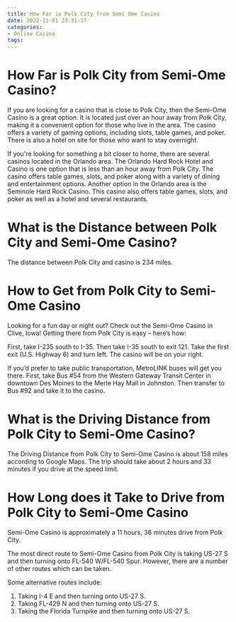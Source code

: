 ```yaml
---
title: How Far is Polk City from Semi Ome Casino
date: 2022-11-01 23:31:17
categories:
- Online Casino
tags:
---
```



#  How Far is Polk City from Semi-Ome Casino?

If you are looking for a casino that is close to Polk City, then the Semi-Ome Casino is a great option. It is located just over an hour away from Polk City, making it a convenient option for those who live in the area. The casino offers a variety of gaming options, including slots, table games, and poker. There is also a hotel on site for those who want to stay overnight.

If you're looking for something a bit closer to home, there are several casinos located in the Orlando area. The Orlando Hard Rock Hotel and Casino is one option that is less than an hour away from Polk City. The casino offers table games, slots, and poker along with a variety of dining and entertainment options. Another option in the Orlando area is the Seminole Hard Rock Casino. This casino also offers table games, slots, and poker as well as a hotel and several restaurants.

#  What is the Distance between Polk City and Semi-Ome Casino?

The distance between Polk City and casino is 234 miles.

#  How to Get from Polk City to Semi-Ome Casino

Looking for a fun day or night out? Check out the Semi-Ome Casino in Clive, Iowa! Getting there from Polk City is easy – here’s how:

First, take I-235 south to I-35. Then take I-35 south to exit 121. Take the first exit (U.S. Highway 6) and turn left. The casino will be on your right.

If you’d prefer to take public transportation, MetroLINK buses will get you there. First, take Bus #54 from the Western Gateway Transit Center in downtown Des Moines to the Merle Hay Mall in Johnston. Then transfer to Bus #92 and take it to the casino.

#  What is the Driving Distance from Polk City to Semi-Ome Casino?

The Driving Distance from Polk City to Semi-Ome Casino is about 158 miles according to Google Maps. The trip should take about 2 hours and 33 minutes if you drive at the speed limit.

#  How Long does it Take to Drive from Polk City to Semi-Ome Casino

Semi-Ome Casino is approximately a 11 hours, 36 minutes drive from Polk City.

The most direct route to Semi-Ome Casino from Polk City is taking US-27 S and then turning onto FL-540 W/FL-540 Spur. However, there are a number of other routes which can be taken.

Some alternative routes include:

1) Taking I-4 E and then turning onto US-27 S.
2) Taking FL-429 N and then turning onto US-27 S.
3) Taking the Florida Turnpike and then turning onto US-27 S.